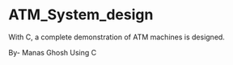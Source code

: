 # ATM_System_design
With C, a complete demonstration of ATM machines is designed.

By- Manas Ghosh
Using C
